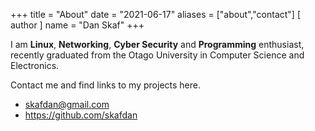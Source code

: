 +++
title = "About"
date = "2021-06-17"
aliases = ["about","contact"]
[ author ]
  name = "Dan Skaf"
+++

I am **Linux**, **Networking**, **Cyber Security** and **Programming** 
enthusiast, recently 
graduated from the Otago University in Computer Science and Electronics.

Contact me and find links to my projects here.
* skafdan@gmail.com
* https://github.com/skafdan

